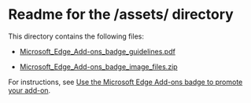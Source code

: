 # Readme for the /assets/ directory

This directory contains the following files:

* [Microsoft_Edge_Add-ons_badge_guidelines.pdf](https://github.com/microsoft/MicrosoftEdge-Extensions/blob/main/assets/Microsoft_Edge_Add-ons_badge_guidelines.pdf)

* [Microsoft_Edge_Add-ons_badge_image_files.zip](https://github.com/microsoft/MicrosoftEdge-Extensions/blob/main/assets/Microsoft_Edge_Add-ons_badge_image_files.zip)

For instructions, see [Use the Microsoft Edge Add-ons badge to promote your add-on](https://learn.microsoft.com/microsoft-edge/extensions/publish/add-ons-badge.md).
